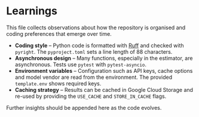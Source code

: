 # Learnings

This file collects observations about how the repository is organised and coding preferences that emerge over time.

- **Coding style** – Python code is formatted with [Ruff](https://github.com/astral-sh/ruff) and checked with `pyright`.  The `pyproject.toml` sets a line length of 88 characters.
- **Asynchronous design** – Many functions, especially in the estimator, are asynchronous.  Tests use `pytest` with `pytest-asyncio`.
- **Environment variables** – Configuration such as API keys, cache options and model vendor are read from the environment.  The provided `template.env` shows required keys.
- **Caching strategy** – Results can be cached in Google Cloud Storage and re-used by providing the `USE_CACHE` and `STORE_IN_CACHE` flags.

Further insights should be appended here as the code evolves.
